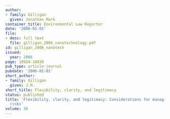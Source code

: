 ```yaml
---
author:
- family: Gilligan
  given: Jonathan Mark
container_title: Environmental Law Reporter
date: '2006-01-01'
file:
- desc: full text
  file: gilligan_2006_nanotechnology.pdf
id: gilligan_2006_nanotech
issued:
  year: 2006
page: 10924-10930
pub_type: article-journal
pubdate: '2006-01-01'
short_author:
- family: Gilligan
  given: J.M.
short_title: Flexibility, clarity, and legitimacy
status: published
title: 'Flexibility, clarity, and legitimacy: Considerations for managing nanotechnolgy
  risks'
volume: 36
---
```

